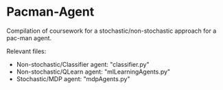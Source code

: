# Pacman-Agent
Compilation of coursework for a stochastic/non-stochastic approach for a pac-man agent.

Relevant files:
- Non-stochastic/Classifier agent: "classifier.py"
- Non-stochastic/QLearn agent: "mlLearningAgents.py"
- Stochastic/MDP agent: "mdpAgents.py"
